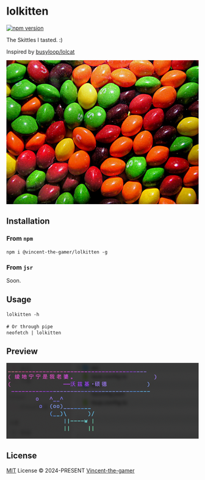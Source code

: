# lolkitten

[![npm version][npm-version-src]][npm-version-href]

The Skittles I tasted. :) 

Inspired by [busyloop/lolcat](https://github.com/busyloop/lolcat)

![skittles](.github/skittles.jpg)

## Installation

### From `npm`

```shell
npm i @vincent-the-gamer/lolkitten -g
```

### From `jsr`
Soon.

## Usage
```shell
lolkitten -h

# Or through pipe
neofetch | lolkitten
```

## Preview

![Preview](.github/preview.png)


## License

[MIT](./LICENSE) License © 2024-PRESENT [Vincent-the-gamer](https://github.com/Vincent-the-gamer)

<!-- Badges -->

[npm-version-src]: https://img.shields.io/npm/v/@vincent-the-gamer/lolkitten?style=flat&colorA=080f12&colorB=1fa669
[npm-version-href]: https://npmjs.com/package/